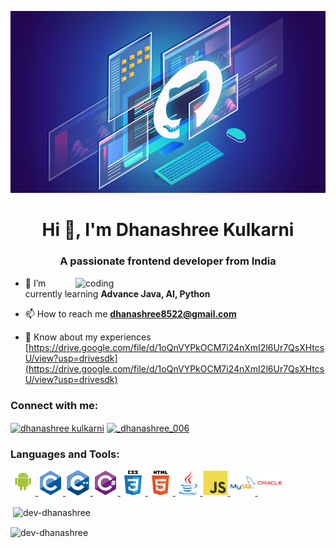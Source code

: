 ![logo](https://github.com/dev-dhanashree/Dhanashree-Kulkarni/blob/main/Github_banner.png)
<h1 align="center">Hi 👋, I'm Dhanashree Kulkarni</h1>
<h3 align="center">A passionate frontend developer from India</h3>

<img align="right" alt="coding" width="400" src="https://camo.githubusercontent.com/73ac59f4f2bb3f2de9ebbc2c4791f160a8fa8aacf6c7fe59a5599a1b730d2b55/68747470733a2f2f77686f736172676879612e6e65746c6966792e6170702f636f6e74656e742f67697068792e676966">

- 🌱 I’m currently learning **Advance Java, AI, Python**

- 📫 How to reach me **dhanashree8522@gmail.com**

- 📄 Know about my experiences [https://drive.google.com/file/d/1oQnVYPkOCM7i24nXmI2l6Ur7QsXHtcsU/view?usp=drivesdk](https://drive.google.com/file/d/1oQnVYPkOCM7i24nXmI2l6Ur7QsXHtcsU/view?usp=drivesdk)

<h3 align="left">Connect with me:</h3>
<p align="left">
<a href="https://linkedin.com/in/dhanashree kulkarni" target="blank"><img align="center" src="https://raw.githubusercontent.com/rahuldkjain/github-profile-readme-generator/master/src/images/icons/Social/linked-in-alt.svg" alt="dhanashree kulkarni" height="30" width="40" /></a>
<a href="https://instagram.com/_dhanashree_006" target="blank"><img align="center" src="https://raw.githubusercontent.com/rahuldkjain/github-profile-readme-generator/master/src/images/icons/Social/instagram.svg" alt="_dhanashree_006" height="30" width="40" /></a>
</p>

<h3 align="left">Languages and Tools:</h3>
<p align="left"> <a href="https://developer.android.com" target="_blank" rel="noreferrer"> <img src="https://raw.githubusercontent.com/devicons/devicon/master/icons/android/android-original-wordmark.svg" alt="android" width="40" height="40"/> </a> <a href="https://www.cprogramming.com/" target="_blank" rel="noreferrer"> <img src="https://raw.githubusercontent.com/devicons/devicon/master/icons/c/c-original.svg" alt="c" width="40" height="40"/> </a> <a href="https://www.w3schools.com/cpp/" target="_blank" rel="noreferrer"> <img src="https://raw.githubusercontent.com/devicons/devicon/master/icons/cplusplus/cplusplus-original.svg" alt="cplusplus" width="40" height="40"/> </a> <a href="https://www.w3schools.com/cs/" target="_blank" rel="noreferrer"> <img src="https://raw.githubusercontent.com/devicons/devicon/master/icons/csharp/csharp-original.svg" alt="csharp" width="40" height="40"/> </a> <a href="https://www.w3schools.com/css/" target="_blank" rel="noreferrer"> <img src="https://raw.githubusercontent.com/devicons/devicon/master/icons/css3/css3-original-wordmark.svg" alt="css3" width="40" height="40"/> </a> <a href="https://www.w3.org/html/" target="_blank" rel="noreferrer"> <img src="https://raw.githubusercontent.com/devicons/devicon/master/icons/html5/html5-original-wordmark.svg" alt="html5" width="40" height="40"/> </a> <a href="https://www.java.com" target="_blank" rel="noreferrer"> <img src="https://raw.githubusercontent.com/devicons/devicon/master/icons/java/java-original.svg" alt="java" width="40" height="40"/> </a> <a href="https://developer.mozilla.org/en-US/docs/Web/JavaScript" target="_blank" rel="noreferrer"> <img src="https://raw.githubusercontent.com/devicons/devicon/master/icons/javascript/javascript-original.svg" alt="javascript" width="40" height="40"/> </a> <a href="https://www.mysql.com/" target="_blank" rel="noreferrer"> <img src="https://raw.githubusercontent.com/devicons/devicon/master/icons/mysql/mysql-original-wordmark.svg" alt="mysql" width="40" height="40"/> </a> <a href="https://www.oracle.com/" target="_blank" rel="noreferrer"> <img src="https://raw.githubusercontent.com/devicons/devicon/master/icons/oracle/oracle-original.svg" alt="oracle" width="40" height="40"/> </a> </p>

<p>&nbsp;<img align="center" src="https://github-readme-stats.vercel.app/api?username=dev-dhanashree&show_icons=true&locale=en" alt="dev-dhanashree" /></p>

<p><img align="center" src="https://github-readme-streak-stats.herokuapp.com/?user=dev-dhanashree&" alt="dev-dhanashree" /></p>
